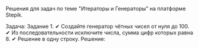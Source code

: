 Решения для задач по теме "Итераторы и Генераторы" на платформе Stepik.

Задача:
Задание 1.
✔ Создайте генератор чётных чисел от нуля до 100.
✔ Из последовательности исключите
числа, сумма цифр которых равна 8.
✔ Решение в одну строку.
Решение: 
